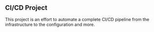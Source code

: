 ## CI/CD Project

This project is an effort to automate a complete CI/CD pipeline from the infrastructure to the configuration and more.
